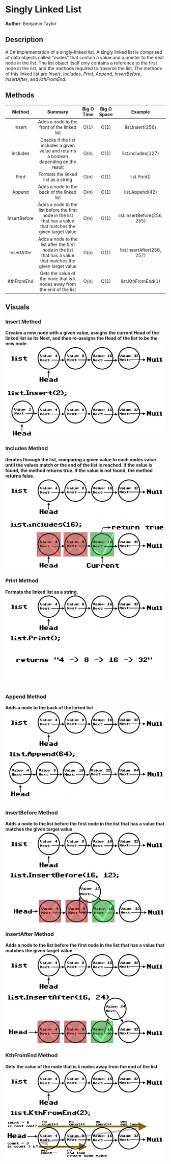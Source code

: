 # Singly Linked List
**Author**: Benjamin Taylor

## Description
A C# implementation of a singly-linked list. A singly linked list is comprised of data objects called "nodes" that contain a value and a pointer to the next node in the list. The list object itself only contains a reference to the first node in the list, and the methods required to traverse the list. The methods of this linked list are *Insert*, *Includes*, *Print*, *Append*, *InsertBefore*, *InsertAfter*, and *KthFromEnd*.

## Methods
| Method | Summary | Big O Time | Big O Space | Example |
| :----: | :-----: | :--------: | :---------: | :-----: |
| Insert | Adds a node to the front of the linked list | O(1) | O(1) | list.Insert(256) |
| Includes | Checks if the list includes a given value and returns a boolean depending on the result | O(n) | O(1) | list.includes(127) |
| Print | Formats the linked list as a string | O(n) | O(1) | list.Print() |
| Append | Adds a node to the back of the linked list | O(n) | O(1) | list.Append(42) |
| InsertBefore | Adds a node to the list before the first node in the list that has a value that matches the given target value | O(n) | O(1) | list.InsertBefore(256, 255) |
| InsertAfter | Adds a node to the list after the first node in the list that has a value that matches the given target value | O(n) | O(1) | list.InsertAfter(256, 257) |
| KthFromEnd | Gets the value of the node that is k nodes away from the end of the list | O(n) | O(1) | list.KthFromEnd(1) |

## Visuals

### Insert Method
**Creates a new node with a given value, assigns the current Head of the linked list as its Next, and then re-assigns the Head of the list to be the new node.**
![Insert](../../assets/linkedlistinsert.webp)

### Includes Method
**Iterates through the list, comparing a given value to each nodes value until the values match or the end of the list is reached. If the value is found, the method returns true. If the value is not found, the method returns false.**
![Includes](../../assets/linkedlistincludes.webp)

### Print Method
**Formats the linked list as a string.**
![Print](../../assets/linkedlistprint.webp)

### Append Method
**Adds a node to the back of the linked list**
![Append](../../assets/linkedlistappend.webp)

### InsertBefore Method
**Adds a node to the list before the first node in the list that has a value that matches the given target value**
![InsertBefore](../../assets/linkedlistinsertbefore.webp)

### InsertAfter Method
**Adds a node to the list before the first node in the list that has a value that matches the given target value**
![InsertAfter](../../assets/linkedlistinsertafter.webp)

### KthFromEnd Method
**Gets the value of the node that is k nodes away from the end of the list**
![KthFromEnd](../../assets/linkedlistkthfromend.webp)
